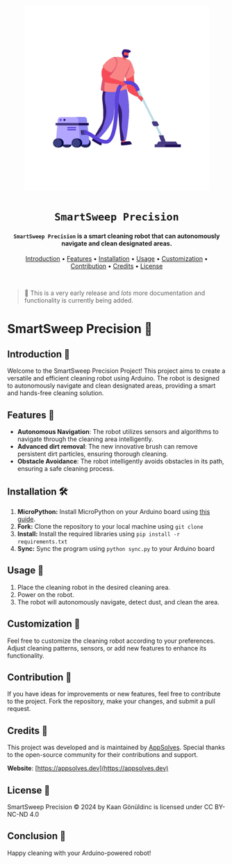 <div align="center">

<img src="./assets/readme-anim.gif" alt="readmeanim" width="425" height="425"/>

# `SmartSweep Precision`

<h4><code>SmartSweep Precision</code> is a smart cleaning robot that can autonomously navigate and clean designated areas.</h4>

[Introduction](#introduction-) • [Features](#features-) • [Installation](#installation-%EF%B8%8F) • [Usage](#usage-) • [Customization](#customization-) • [Contribution](#contribution-) • [Credits](#credits-) • [License](#license-)

</div>

<br />

> 👋 This is a very early release and _lots_ more documentation and functionality is currently being added.

# SmartSweep Precision 🤖

## Introduction 📖
Welcome to the SmartSweep Precision Project! This project aims to create a versatile and efficient cleaning robot using Arduino. The robot is designed to autonomously navigate and clean designated areas, providing a smart and hands-free cleaning solution.

## Features 🚀
- **Autonomous Navigation**: The robot utilizes sensors and algorithms to navigate through the cleaning area intelligently.
- **Advanced dirt removal**: The new innovative brush can remove persistent dirt particles, ensuring thorough cleaning.
- **Obstacle Avoidance**: The robot intelligently avoids obstacles in its path, ensuring a safe cleaning process.

## Installation 🛠️
1. **MicroPython:** Install MicroPython on your Arduino board using [this guide](https://docs.arduino.cc/tutorials/giga-r1-wifi/giga-micropython).
2. **Fork:** Clone the repository to your local machine using `git clone`
3. **Install:** Install the required libraries using `pip install -r requirements.txt`
4. **Sync:** Sync the program using `python sync.py` to your Arduino board

## Usage 📝
1. Place the cleaning robot in the desired cleaning area.
2. Power on the robot.
3. The robot will autonomously navigate, detect dust, and clean the area.

## Customization 🎨
Feel free to customize the cleaning robot according to your preferences. Adjust cleaning patterns, sensors, or add new features to enhance its functionality.

## Contribution 🤝
If you have ideas for improvements or new features, feel free to contribute to the project. Fork the repository, make your changes, and submit a pull request.

## Credits 🙏
This project was developed and is maintained by [AppSolves](https://github.com/AppSolves). Special thanks to the open-source community for their contributions and support.

**Website**: [https://appsolves.dev](https://appsolves.dev)

## License 📜
SmartSweep Precision © 2024 by Kaan Gönüldinc is licensed under CC BY-NC-ND 4.0 

## Conclusion 🎉

Happy cleaning with your Arduino-powered robot!
